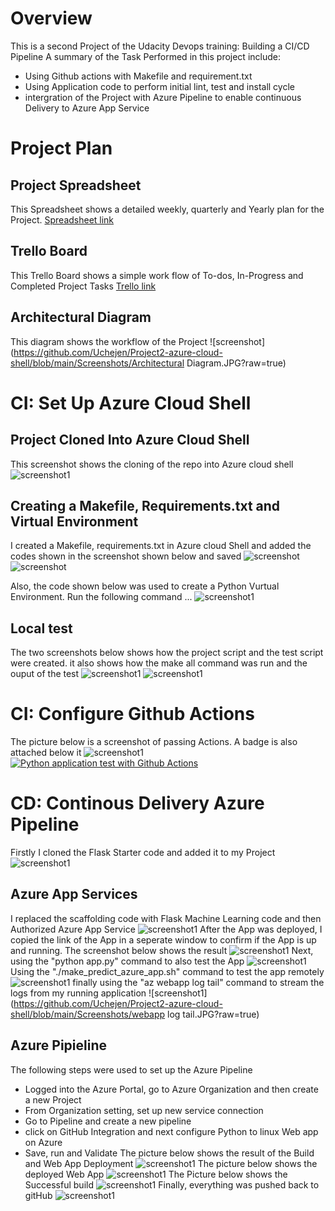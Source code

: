 # Overview
This is a second Project of the Udacity Devops training: Building a CI/CD Pipeline
A summary of the Task Performed in this project include:
- Using Github actions with Makefile and requirement.txt
- Using Application code to perform initial lint, test and install cycle
- intergration of the Project with Azure Pipeline to enable continuous Delivery to Azure App Service


# Project Plan
## Project Spreadsheet
This Spreadsheet shows a detailed weekly, quarterly and Yearly plan for the Project.
[Spreadsheet link](https://docs.google.com/spreadsheets/d/1xy7B-lyBBW9qWSJhsjvouWkt3abNHoRkGnAv9fvSJII/edit#gid=1348135932)
## Trello Board
This Trello Board shows a simple work flow of To-dos, In-Progress and Completed Project Tasks
[Trello link](https://trello.com/b/UZPqIj7M/project2-azure-devops-training)

## Architectural Diagram
This diagram shows the workflow of the Project
![screenshot](https://github.com/Uchejen/Project2-azure-cloud-shell/blob/main/Screenshots/Architectural Diagram.JPG?raw=true)


# CI: Set Up Azure Cloud Shell
## Project Cloned Into Azure Cloud Shell
This screenshot shows the cloning of the repo into Azure cloud shell
![screenshot1](https://github.com/Uchejen/Project2-azure-cloud-shell/blob/main/Screenshots/repo_clone.JPG?raw=true)

## Creating a Makefile, Requirements.txt and Virtual Environment
I created a Makefile, requirements.txt in Azure cloud Shell and added the codes shown in the screenshot shown below and saved
![screenshot](https://github.com/Uchejen/Project2-azure-cloud-shell/blob/main/Screenshots/MAkefile_command.JPG?raw=true)
![screenshot](https://github.com/Uchejen/Project2-azure-cloud-shell/blob/main/Screenshots/Requriements.JPG?raw=true)

Also, the code shown below was used to create a Python Vurtual Environment. Run the following command ...
![screenshot1](https://github.com/Uchejen/Project2-azure-cloud-shell/blob/main/Screenshots/virt_env.JPG?raw=true)


## Local test
The two screenshots below shows how the project script and the test script were created. it also shows how the make all command was run and the ouput of the test
![screenshot1](https://github.com/Uchejen/Project2-azure-cloud-shell/blob/main/Screenshots/Makefile1.JPG?raw=true)
![screenshot1](https://github.com/Uchejen/Project2-azure-cloud-shell/blob/main/Screenshots/Makefile2.JPG?raw=true)

# CI: Configure Github Actions
The picture below is a screenshot of passing Actions. A badge is also attached below it
![screenshot1](https://github.com/Uchejen/Project2-azure-cloud-shell/blob/main/Screenshots/pythonapp.JPG?raw=true)
[![Python application test with Github Actions](https://github.com/Uchejen/Project2-azure-cloud-shell/actions/workflows/pythonapp.yml/badge.svg)](https://github.com/Uchejen/Project2-azure-cloud-shell/actions/workflows/pythonapp.yml)


# CD: Continous Delivery Azure Pipeline
Firstly I cloned the Flask Starter code and added it to my Project
![screenshot1](https://github.com/Uchejen/Project2-azure-cloud-shell/blob/main/Screenshots/Starter_code.JPG?raw=true)

## Azure App Services
I replaced the scaffolding code with Flask Machine Learning code and then Authorized Azure App Service
![screenshot1](https://github.com/Uchejen/Project2-azure-cloud-shell/blob/main/Screenshots/webappdeploy.JPG?raw=true)
After the App was deployed, I copied the link of the App in a seperate window to confirm if the App is up and running. The screenshot below shows the result
![screenshot1](https://github.com/Uchejen/Project2-azure-cloud-shell/blob/main/Screenshots/appworks.JPG?raw=true)
Next, using the "python app.py" command to also test the App
![screenshot1](https://github.com/Uchejen/Project2-azure-cloud-shell/blob/main/Screenshots/pythonapppy.JPG?raw=true)
Using the "./make_predict_azure_app.sh" command to test the app remotely
![screenshot1](https://github.com/Uchejen/Project2-azure-cloud-shell/blob/main/Screenshots/model_loaded.JPG?raw=true)
finally using the "az webapp log tail" command to stream the logs from my running application
![screenshot1](https://github.com/Uchejen/Project2-azure-cloud-shell/blob/main/Screenshots/webapp log tail.JPG?raw=true)

## Azure Pipieline
The following steps were used to set up the Azure Pipeline
- Logged into the Azure Portal, go to Azure Organization and then create a new Project
- From Organization setting, set up new service connection
- Go to Pipeline and create a new pipeline
- click on GitHub Integration and next configure Python to linux Web app on Azure
- Save, run and Validate
The picture below shows the result of the Build and Web App Deployment
![screenshot1](https://github.com/Uchejen/Project2-azure-cloud-shell/blob/main/Screenshots/Azure_pipeline.JPG?raw=true)
The picture below shows the deployed Web App
![screenshot1](https://github.com/Uchejen/Project2-azure-cloud-shell/blob/main/Screenshots/webappdeploy1.JPG?raw=true)
The Picture below shows the Successful build
![screenshot1](https://github.com/Uchejen/Project2-azure-cloud-shell/blob/main/Screenshots/build.JPG?raw=true)
Finally, everything was pushed back to gitHub
![screenshot1](https://github.com/Uchejen/Project2-azure-cloud-shell/blob/main/Screenshots/gitpush.JPG?raw=true)



